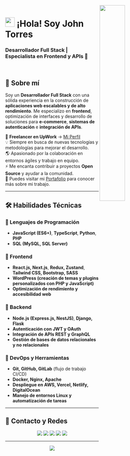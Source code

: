 <!-- Imagen de Búho Nocturno -->
<div>
  <img align="right" width="40%" src="https://owlbertsio-resized.s3.amazonaws.com/Popper.psd.full.png">
</div>

<!-- Encabezado -->
# <img src="https://emojis.slackmojis.com/emojis/images/1531849430/4246/blob-sunglasses.gif?1531849430" width="30"/> ¡Hola! Soy John Torres  
### Desarrollador Full Stack | Especialista en Frontend y APIs 🚀  
<br />

<!-- Introducción -->
## 📌 Sobre mí  

Soy un **Desarrollador Full Stack** con una sólida experiencia en la construcción de **aplicaciones web escalables y de alto rendimiento**. Me especializo en **frontend**, optimización de interfaces y desarrollo de soluciones para **e-commerce**, **sistemas de autenticación** e **integración de APIs**.  

🚀 **Freelancer en UpWork** → [Mi Perfil](www.google.com)  
💡 Siempre en busca de nuevas tecnologías y metodologías para mejorar el desarrollo.  
🌎 Apasionado por la colaboración en entornos ágiles y trabajo en equipo.  
⚡ Me encanta contribuir a proyectos **Open Source** y ayudar a la comunidad.  
📂 Puedes visitar mi [Portafolio](www.google.com) para conocer más sobre mi trabajo.  

---

## 🛠️ Habilidades Técnicas  

### 🔹 Lenguajes de Programación  
- **JavaScript (ES6+)**, **TypeScript**, **Python**, **PHP**  
- **SQL (MySQL, SQL Server)**  

### 🔹 Frontend  
- **React.js, Next.js**, **Redux, Zustand**, **Tailwind CSS, Bootstrap, SASS**  
- **WordPress (creación de temas y plugins personalizados con PHP y JavaScript)**  
- **Optimización de rendimiento y accesibilidad web**  

### 🔹 Backend  
- **Node.js (Express.js, NestJS)**, **Django, Flask**  
- **Autenticación con JWT y OAuth**  
- **Integración de APIs REST y GraphQL**  
- **Gestión de bases de datos relacionales y no relacionales**  

### 🔹 DevOps y Herramientas  
- **Git, GitHub, GitLab** (flujo de trabajo CI/CD)  
- **Docker, Nginx, Apache**  
- **Despliegue en AWS, Vercel, Netlify, DigitalOcean**  
- **Manejo de entornos Linux y automatización de tareas**  

---

## 📡 Contacto y Redes  

<p align="center">
  <a href="www.google.com"><img src="https://img.shields.io/badge/portafolio-%23.svg?&style=for-the-badge&logo=&logoColor=white"></a>
  <a href="www.google.com"><img src="https://img.shields.io/badge/twitter-%231DA1F2.svg?&style=for-the-badge&logo=twitter&logoColor=white"></a>
  <a href="www.google.com"><img src="https://img.shields.io/badge/linkedin-%230077B5.svg?&style=for-the-badge&logo=linkedin&logoColor=white"></a>
  <a href="https://www.instagram.com/john._torres03/"><img src="https://img.shields.io/badge/instagram-%23E4405F.svg?&style=for-the-badge&logo=instagram&logoColor=white"></a>
  <a href="https://github.com/JohnT2303"><img src="https://badges.pufler.dev/visits/JohnT2303/JohnT2303?style=for-the-badge"></a>
</p>

---

<!-- Pie de página -->
<p align="center">
  <img src="https://capsule-render.vercel.app/api?type=waving&color=gradient&height=65&section=footer"/>
</p>
